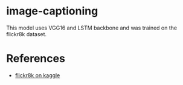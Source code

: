 # image-captioning

This model uses VGG16 and LSTM backbone and was trained on the flickr8k dataset.

# References

- [flickr8k on kaggle](https://www.kaggle.com/datasets/adityajn105/flickr8k/code)